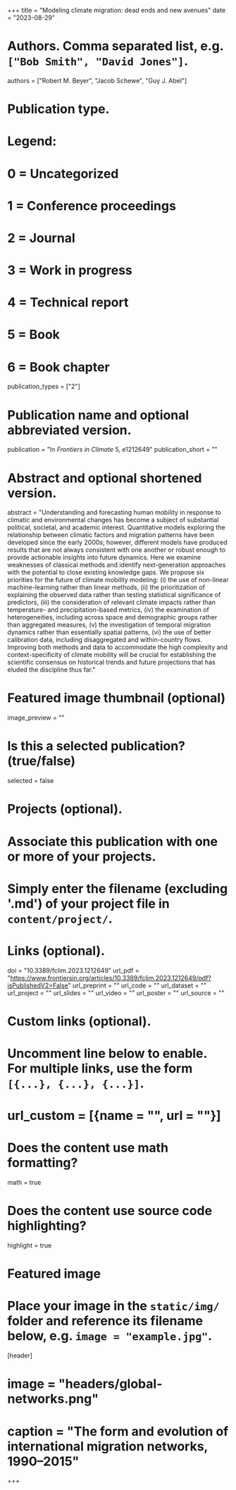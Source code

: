 +++
title = "Modeling climate migration: dead ends and new avenues"
date = "2023-08-29"

# Authors. Comma separated list, e.g. `["Bob Smith", "David Jones"]`.
authors = ["Robert M. Beyer", "Jacob Schewe", "Guy J. Abel"]


# Publication type.
# Legend:
# 0 = Uncategorized
# 1 = Conference proceedings
# 2 = Journal
# 3 = Work in progress
# 4 = Technical report
# 5 = Book
# 6 = Book chapter
publication_types = ["2"]

# Publication name and optional abbreviated version.
publication = "In *Frontiers in Climate* 5, e1212649"
publication_short = ""

# Abstract and optional shortened version.
abstract = "Understanding and forecasting human mobility in response to climatic and environmental changes has become a subject of substantial political, societal, and academic interest. Quantitative models exploring the relationship between climatic factors and migration patterns have been developed since the early 2000s; however, different models have produced results that are not always consistent with one another or robust enough to provide actionable insights into future dynamics. Here we examine weaknesses of classical methods and identify next-generation approaches with the potential to close existing knowledge gaps. We propose six priorities for the future of climate mobility modeling: (i) the use of non-linear machine-learning rather than linear methods, (ii) the prioritization of explaining the observed data rather than testing statistical significance of predictors, (iii) the consideration of relevant climate impacts rather than temperature- and precipitation-based metrics, (iv) the examination of heterogeneities, including across space and demographic groups rather than aggregated measures, (v) the investigation of temporal migration dynamics rather than essentially spatial patterns, (vi) the use of better calibration data, including disaggregated and within-country flows. Improving both methods and data to accommodate the high complexity and context-specificity of climate mobility will be crucial for establishing the scientific consensus on historical trends and future projections that has eluded the discipline thus far."

# Featured image thumbnail (optional)
image_preview = ""

# Is this a selected publication? (true/false)
selected = false

# Projects (optional).
#   Associate this publication with one or more of your projects.
#   Simply enter the filename (excluding '.md') of your project file in `content/project/`.


# Links (optional).
doi = "10.3389/fclim.2023.1212649"
url_pdf = "https://www.frontiersin.org/articles/10.3389/fclim.2023.1212649/pdf?isPublishedV2=False"
url_preprint = ""
url_code = ""
url_dataset = ""
url_project = ""
url_slides = ""
url_video = ""
url_poster = ""
url_source = ""

# Custom links (optional).
#   Uncomment line below to enable. For multiple links, use the form `[{...}, {...}, {...}]`.
# url_custom = [{name = "", url = ""}]

# Does the content use math formatting?
math = true

# Does the content use source code highlighting?
highlight = true

# Featured image
# Place your image in the `static/img/` folder and reference its filename below, e.g. `image = "example.jpg"`.
[header]
# image = "headers/global-networks.png"
# caption = "The form and evolution of international migration networks, 1990–2015"

+++